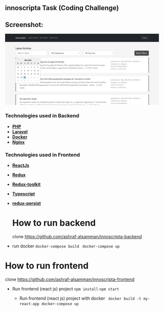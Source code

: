 
## innoscripta Task  (Coding Challenge)


## Screenshot:
![Screenshot](screenshot.png "")

### Technologies used in Backend
- **[PHP](https://php.net/)**
- **[Laravel](https://laravel.com/)**
- **[Docker](https://docker.com/)**
- **[Nginx](https://www.nginx.com/)**


### Technologies used in Frontend
- **[ReactJs](https://reactjs.org/)**
- **[Redux](https://redux.js.org/)**
- **[Redux-toolkit](https://redux-toolkit.js.org/)**
- **[Typescript](https://www.typescriptlang.org/)**
- **[redux-persist](https://www.npmjs.com/package/redux-persist)**
  
  
  # How to run backend
  clone 
  https://github.com/ashraf-alsamman/innoscripta-backend

- run docker
  `docker-compose build `
  `docker-compose up`
  
# How to run frontend
  clone 
  https://github.com/ashraf-alsamman/innoscripta-frontend

- Run frontend (react js) project
  `npm install`
  `npm start`
  
  - Run frontend (react js) project with docker 
  ` docker build -t my-react-app docker-compose up`




 

 

 
